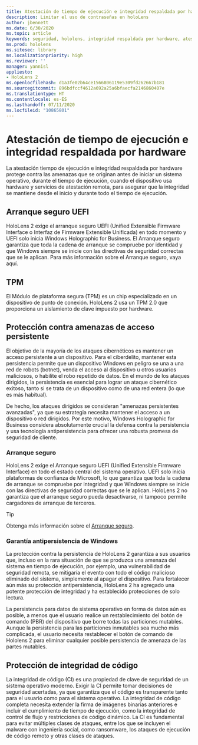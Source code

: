 ```yaml
---
title: Atestación de tiempo de ejecución e integridad respaldada por hardware
description: Limitar el uso de contraseñas en holoLens
author: jbennett
ms.date: 6/30/2020
ms.topic: article
keywords: seguridad, hololens, integridad respaldada por hardware, atestación de tiempo de ejecución, UEFI, arranque seguro UEFI, arranque seguro, TPM, protección contra amenazas, garantía antipersistencia de Windows, integridad de código, protección de código,
ms.prod: hololens
ms.sitesec: library
ms.localizationpriority: high
ms.reviewer: ''
manager: yannisl
appliesto:
- HoloLens 2
ms.openlocfilehash: d1a3fe02b64ce1566806119e5309fd262667b181
ms.sourcegitcommit: 896bdfccf4612a692a25a6bfaecfa2146860407e
ms.translationtype: HT
ms.contentlocale: es-ES
ms.lasthandoff: 07/11/2020
ms.locfileid: "10865801"
---
```

# Atestación de tiempo de ejecución e integridad respaldada por hardware

La atestación tiempo de ejecución e integridad respaldada por hardware protege contra las amenazas que se originan antes de iniciar un sistema operativo, durante el tiempo de ejecución, cuando el dispositivo usa hardware y servicios de atestación remota, para asegurar que la integridad se mantiene desde el inicio y durante todo el tiempo de ejecución.

## Arranque seguro UEFI

HoloLens 2 exige el arranque seguro UEFI (Unified Extensible Firmware Interface o Interfaz de Firmware Extensible Unificada) en todo momento y UEFI solo inicia Windows Holographic for Business.
El Arranque seguro garantiza que toda la cadena de arranque se compruebe por identidad y que Windows siempre se inicie con las directivas de seguridad correctas que se le aplican. Para más información sobre el Arranque seguro, vaya aquí.

## TPM

El Módulo de plataforma segura (TPM) es un chip especializado en un dispositivo de punto de conexión. HoloLens 2 usa un TPM 2.0 que proporciona un aislamiento de clave impuesto por hardware.

## Protección contra amenazas de acceso persistente

El objetivo de la mayoría de los ataques cibernéticos es mantener un acceso persistente a un dispositivo. Para el ciberdelito, mantener esta persistencia permite que un dispositivo Windows en peligro se una a una red de robots (botnet), venda el acceso al dispositivo u otros usuarios maliciosos, o habilite el robo repetido de datos. En el mundo de los ataques dirigidos, la persistencia es esencial para lograr un ataque cibernético exitoso, tanto si se trata de un dispositivo como de una red entera (lo que es más habitual).  

De hecho, los ataques dirigidos se consideran "amenazas persistentes avanzadas", ya que su estrategia necesita mantener el acceso a un dispositivo o red dirigidos. Por este motivo, Windows Holographic for Business considera absolutamente crucial la defensa contra la persistencia y usa tecnología antipersistencia para ofrecer una robusta promesa de seguridad de cliente.

### Arranque seguro 

HoloLens 2 exige el Arranque seguro UEFI (Unified Extensible Firmware Interface) en todo el estado central del sistema operativo. UEFI solo inicia plataformas de confianza de Microsoft, lo que garantiza que toda la cadena de arranque se compruebe por integridad y que Windows siempre se inicie con las directivas de seguridad correctas que se le aplican. HoloLens 2 no garantiza que el arranque seguro pueda desactivarse, ni tampoco permite cargadores de arranque de terceros.

> [!Tip]
> Obtenga más información sobre el [Arranque seguro](https://docs.microsoft.com/windows-hardware/design/device-experiences/oem-secure-boot).

### Garantía antipersistencia de Windows

La protección contra la persistencia de HoloLens 2 garantiza a sus usuarios que, incluso en la rara situación de que se produzca una amenaza del sistema en tiempo de ejecución, por ejemplo, una vulnerabilidad de seguridad remota, se mitigaría el evento con todo el código malicioso eliminado del sistema, simplemente al apagar el dispositivo. Para fortalecer aún más su protección antipersistencia, HoloLens 2 ha agregado una potente protección de integridad y ha establecido protecciones de solo lectura.

La persistencia para datos de sistema operativo en forma de datos aún es posible, a menos que el usuario realice un restablecimiento del botón de comando (PBR) del dispositivo que borre todas las particiones mutables. Aunque la persistencia para las particiones inmutables sea mucho más complicada, el usuario necesita restablecer el botón de comando de Hololens 2 para eliminar cualquier posible persistencia de amenaza de las partes mutables.

## Protección de integridad de código 

La integridad de código (CI) es una propiedad de clave de seguridad de un sistema operativo moderno. Exigir la CI permite tomar decisiones de seguridad acertadas, ya que garantiza que el código es transparente tanto para el usuario como para el sistema operativo. La integridad de código completa necesita extender la firma de imágenes binarias anteriores e incluir el cumplimiento de tiempo de ejecución, como la integridad de control de flujo y restricciones de código dinámico. La CI es fundamental para evitar múltiples clases de ataques, entre los que se incluyen el malware con ingeniería social, como ransomware, los ataques de ejecución de código remoto y otras clases de ataques.
